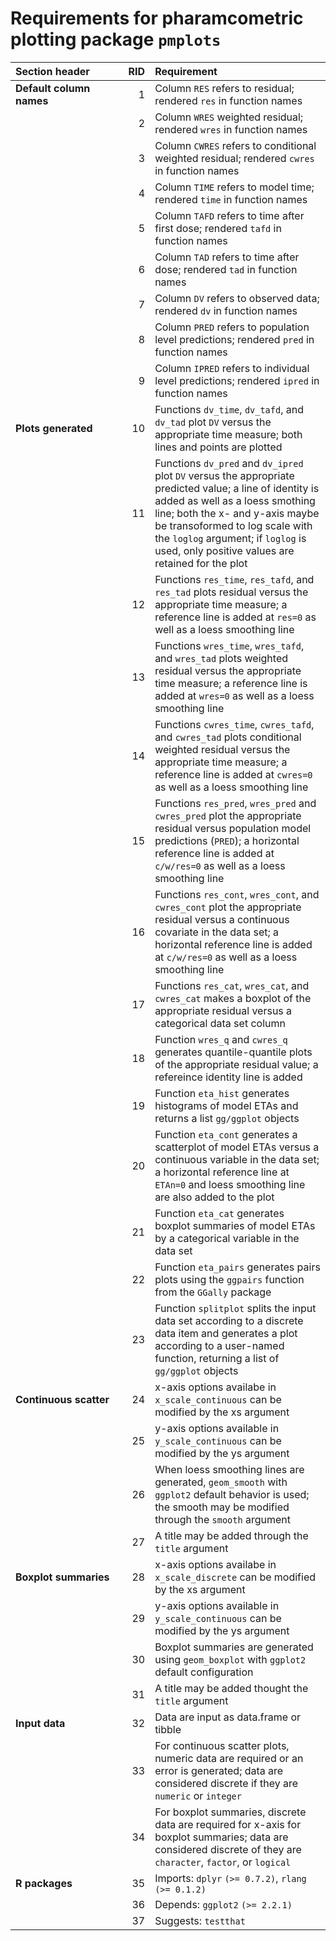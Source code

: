 
Requirements for pharamcometric plotting package `pmplots`
==========================================================

<table>
<colgroup>
<col width="36%" />
<col width="8%" />
<col width="56%" />
</colgroup>
<thead>
<tr class="header">
<th align="left">Section header</th>
<th align="right">RID</th>
<th align="left">Requirement</th>
</tr>
</thead>
<tbody>
<tr class="odd">
<td align="left"><strong>Default column names</strong></td>
<td align="right">1</td>
<td align="left">Column <code>RES</code> refers to residual; rendered <code>res</code> in function names</td>
</tr>
<tr class="even">
<td align="left"></td>
<td align="right">2</td>
<td align="left">Column <code>WRES</code> weighted residual; rendered <code>wres</code> in function names</td>
</tr>
<tr class="odd">
<td align="left"></td>
<td align="right">3</td>
<td align="left">Column <code>CWRES</code> refers to conditional weighted residual; rendered <code>cwres</code> in function names</td>
</tr>
<tr class="even">
<td align="left"></td>
<td align="right">4</td>
<td align="left">Column <code>TIME</code> refers to model time; rendered <code>time</code> in function names</td>
</tr>
<tr class="odd">
<td align="left"></td>
<td align="right">5</td>
<td align="left">Column <code>TAFD</code> refers to time after first dose; rendered <code>tafd</code> in function names</td>
</tr>
<tr class="even">
<td align="left"></td>
<td align="right">6</td>
<td align="left">Column <code>TAD</code> refers to time after dose; rendered <code>tad</code> in function names</td>
</tr>
<tr class="odd">
<td align="left"></td>
<td align="right">7</td>
<td align="left">Column <code>DV</code> refers to observed data; rendered <code>dv</code> in function names</td>
</tr>
<tr class="even">
<td align="left"></td>
<td align="right">8</td>
<td align="left">Column <code>PRED</code> refers to population level predictions; rendered <code>pred</code> in function names</td>
</tr>
<tr class="odd">
<td align="left"></td>
<td align="right">9</td>
<td align="left">Column <code>IPRED</code> refers to individual level predictions; rendered <code>ipred</code> in function names</td>
</tr>
<tr class="even">
<td align="left"><strong>Plots generated</strong></td>
<td align="right">10</td>
<td align="left">Functions <code>dv_time</code>, <code>dv_tafd</code>, and <code>dv_tad</code> plot <code>DV</code> versus the appropriate time measure; both lines and points are plotted</td>
</tr>
<tr class="odd">
<td align="left"></td>
<td align="right">11</td>
<td align="left">Functions <code>dv_pred</code> and <code>dv_ipred</code> plot <code>DV</code> versus the appropriate predicted value; a line of identity is added as well as a loess smothing line; both the x- and y-axis maybe be transoformed to log scale with the <code>loglog</code> argument; if <code>loglog</code> is used, only positive values are retained for the plot</td>
</tr>
<tr class="even">
<td align="left"></td>
<td align="right">12</td>
<td align="left">Functions <code>res_time</code>, <code>res_tafd</code>, and <code>res_tad</code> plots residual versus the appropriate time measure; a reference line is added at <code>res=0</code> as well as a loess smoothing line</td>
</tr>
<tr class="odd">
<td align="left"></td>
<td align="right">13</td>
<td align="left">Functions <code>wres_time</code>, <code>wres_tafd</code>, and <code>wres_tad</code> plots weighted residual versus the appropriate time measure; a reference line is added at <code>wres=0</code> as well as a loess smoothing line</td>
</tr>
<tr class="even">
<td align="left"></td>
<td align="right">14</td>
<td align="left">Functions <code>cwres_time</code>, <code>cwres_tafd</code>, and <code>cwres_tad</code> plots conditional weighted residual versus the appropriate time measure; a reference line is added at <code>cwres=0</code> as well as a loess smoothing line</td>
</tr>
<tr class="odd">
<td align="left"></td>
<td align="right">15</td>
<td align="left">Functions <code>res_pred</code>, <code>wres_pred</code> and <code>cwres_pred</code> plot the appropriate residual versus population model predictions (<code>PRED</code>); a horizontal reference line is added at <code>c/w/res=0</code> as well as a loess smoothing line</td>
</tr>
<tr class="even">
<td align="left"></td>
<td align="right">16</td>
<td align="left">Functions <code>res_cont</code>, <code>wres_cont</code>, and <code>cwres_cont</code> plot the appropriate residual versus a continuous covariate in the data set; a horizontal reference line is added at <code>c/w/res=0</code> as well as a loess smoothing line</td>
</tr>
<tr class="odd">
<td align="left"></td>
<td align="right">17</td>
<td align="left">Functions <code>res_cat</code>, <code>wres_cat</code>, and <code>cwres_cat</code> makes a boxplot of the appropriate residual versus a categorical data set column</td>
</tr>
<tr class="even">
<td align="left"></td>
<td align="right">18</td>
<td align="left">Function <code>wres_q</code> and <code>cwres_q</code> generates quantile-quantile plots of the appropriate residual value; a refereince identity line is added</td>
</tr>
<tr class="odd">
<td align="left"></td>
<td align="right">19</td>
<td align="left">Function <code>eta_hist</code> generates histograms of model ETAs and returns a list <code>gg/ggplot</code> objects</td>
</tr>
<tr class="even">
<td align="left"></td>
<td align="right">20</td>
<td align="left">Function <code>eta_cont</code> generates a scatterplot of model ETAs versus a continuous variable in the data set; a horizontal reference line at <code>ETAn=0</code> and loess smoothing line are also added to the plot</td>
</tr>
<tr class="odd">
<td align="left"></td>
<td align="right">21</td>
<td align="left">Function <code>eta_cat</code> generates boxplot summaries of model ETAs by a categorical variable in the data set</td>
</tr>
<tr class="even">
<td align="left"></td>
<td align="right">22</td>
<td align="left">Function <code>eta_pairs</code> generates pairs plots using the <code>ggpairs</code> function from the <code>GGally</code> package</td>
</tr>
<tr class="odd">
<td align="left"></td>
<td align="right">23</td>
<td align="left">Function <code>splitplot</code> splits the input data set according to a discrete data item and generates a plot according to a user-named function, returning a list of <code>gg/ggplot</code> objects</td>
</tr>
<tr class="even">
<td align="left"><strong>Continuous scatter</strong></td>
<td align="right">24</td>
<td align="left">x-axis options availabe in <code>x_scale_continuous</code> can be modified by the xs argument</td>
</tr>
<tr class="odd">
<td align="left"></td>
<td align="right">25</td>
<td align="left">y-axis options available in <code>y_scale_continuous</code> can be modified by the ys argument</td>
</tr>
<tr class="even">
<td align="left"></td>
<td align="right">26</td>
<td align="left">When loess smoothing lines are generated, <code>geom_smooth</code> with <code>ggplot2</code> default behavior is used; the smooth may be modified through the <code>smooth</code> argument</td>
</tr>
<tr class="odd">
<td align="left"></td>
<td align="right">27</td>
<td align="left">A title may be added through the <code>title</code> argument</td>
</tr>
<tr class="even">
<td align="left"><strong>Boxplot summaries</strong></td>
<td align="right">28</td>
<td align="left">x-axis options availabe in <code>x_scale_discrete</code> can be modified by the xs argument</td>
</tr>
<tr class="odd">
<td align="left"></td>
<td align="right">29</td>
<td align="left">y-axis options available in <code>y_scale_continuous</code> can be modified by the ys argument</td>
</tr>
<tr class="even">
<td align="left"></td>
<td align="right">30</td>
<td align="left">Boxplot summaries are generated using <code>geom_boxplot</code> with <code>ggplot2</code> default configuration</td>
</tr>
<tr class="odd">
<td align="left"></td>
<td align="right">31</td>
<td align="left">A title may be added thought the <code>title</code> argument</td>
</tr>
<tr class="even">
<td align="left"><strong>Input data</strong></td>
<td align="right">32</td>
<td align="left">Data are input as data.frame or tibble</td>
</tr>
<tr class="odd">
<td align="left"></td>
<td align="right">33</td>
<td align="left">For continuous scatter plots, numeric data are required or an error is generated; data are considered discrete if they are <code>numeric</code> or <code>integer</code></td>
</tr>
<tr class="even">
<td align="left"></td>
<td align="right">34</td>
<td align="left">For boxplot summaries, discrete data are required for x-axis for boxplot summaries; data are considered discrete of they are <code>character</code>, <code>factor</code>, or <code>logical</code></td>
</tr>
<tr class="odd">
<td align="left"><strong>R packages</strong></td>
<td align="right">35</td>
<td align="left">Imports: <code>dplyr</code> <code>(&gt;= 0.7.2)</code>, <code>rlang</code> <code>(&gt;= 0.1.2)</code></td>
</tr>
<tr class="even">
<td align="left"></td>
<td align="right">36</td>
<td align="left">Depends: <code>ggplot2</code> <code>(&gt;= 2.2.1)</code></td>
</tr>
<tr class="odd">
<td align="left"></td>
<td align="right">37</td>
<td align="left">Suggests: <code>testthat</code></td>
</tr>
</tbody>
</table>
